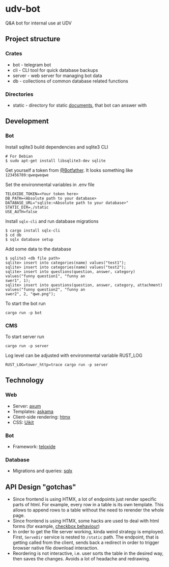 # udv-bot
Q&A bot for internal use at UDV

## Project structure
### Crates
* bot - telegram bot 
* cli - CLI tool for quick database backups
* server - web server for managing bot data
* db - collections of common database related functions

### Directories
* static - directory for static [documents](https://core.telegram.org/bots/api#senddocument), that bot can answer with

## Development
### Bot
Install sqlite3 build dependencies and sqlite3 CLI
```
# For Debian
$ sudo apt-get install libsqlite3-dev sqlite
```
Get yourself a token from [@Botfather](https://t.me/botfather). It looks something like `123456789:qweqweqwe`

Set the environmental variables in .env file
```
TELOXIDE_TOKEN=<Your token here>
DB_PATH=<Absolute path to your database>
DATABASE_URL="sqlite:<Absolute path to your database>"
STATIC_DIR=./static
USE_AUTH=false
```
Install `sqlx-cli` and run database migrations
```
$ cargo install sqlx-cli
$ cd db
$ sqlx database setup
```
Add some data to the database
```
$ sqlite3 <db file path>
sqlite> insert into categories(name) values("test1");
sqlite> insert into categories(name) values("test2");
sqlite> insert into questions(question, answer, category) values("funny question1", "funny an
swer1", 1);
sqlite> insert into questions(question, answer, category, attachment) values("funny question2", "funny an
swer2", 2, "qwe.png");
```

To start the bot run
```
cargo run -p bot
```

### CMS
To start server run
```
cargo run -p server
```
Log level can be adjusted with environmental variable RUST_LOG
```
RUST_LOG=tower_http=trace cargo run -p server
```

## Technology
### Web
- Server: [axum](https://github.com/tokio-rs/axum)
- Templates: [askama](https://github.com/djc/askama)
- Client-side rendering: [htmx](https://htmx.org)
- CSS: [Uikit](https://getuikit.com)

### Bot
- Framework: [teloxide](https://github.com/teloxide/teloxide)

### Database
- Migrations and queries: [sqlx](https://github.com/launchbadge/sqlx)

## API Design "gotchas"
- Since frontend is using HTMX, a lot of endpoints just render specific parts of html. For example, every row in a table is its own template. This allows to append rows to a table without the need to rerender the whole page.
- Since frontend is using HTMX, some hacks are used to deal with html forms (for example, [checkbox behaviour](src/deserializers.rs))
- In order to get the file server working, kinda weird strategy is employed. First, `ServeDir` service is nested to `/static` path. The endpoint, that is getting called from the client, sends back a redirect in order to trigger browser native file download interaction. 
- Reordering is not interactive, i.e. user sorts the table in the desired way, then saves the changes. Avoids a lot of headache and redrawing. 